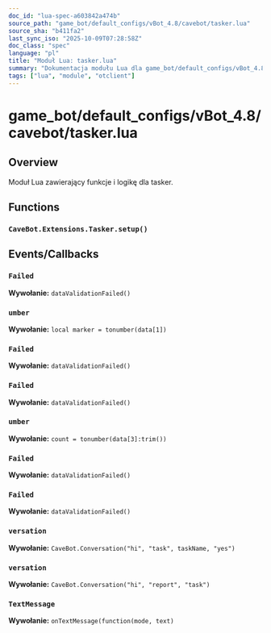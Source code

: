 ```yaml
---
doc_id: "lua-spec-a603842a474b"
source_path: "game_bot/default_configs/vBot_4.8/cavebot/tasker.lua"
source_sha: "b411fa2"
last_sync_iso: "2025-10-09T07:28:58Z"
doc_class: "spec"
language: "pl"
title: "Moduł Lua: tasker.lua"
summary: "Dokumentacja modułu Lua dla game_bot/default_configs/vBot_4.8/cavebot/tasker.lua"
tags: ["lua", "module", "otclient"]
---
```


# game_bot/default_configs/vBot_4.8/cavebot/tasker.lua

## Overview

Moduł Lua zawierający funkcje i logikę dla tasker.

## Functions

### `CaveBot.Extensions.Tasker.setup()`

## Events/Callbacks

### `Failed`

**Wywołanie:** `dataValidationFailed()`

### `umber`

**Wywołanie:** `local marker = tonumber(data[1])`

### `Failed`

**Wywołanie:** `dataValidationFailed()`

### `Failed`

**Wywołanie:** `dataValidationFailed()`

### `umber`

**Wywołanie:** `count = tonumber(data[3]:trim())`

### `Failed`

**Wywołanie:** `dataValidationFailed()`

### `Failed`

**Wywołanie:** `dataValidationFailed()`

### `versation`

**Wywołanie:** `CaveBot.Conversation("hi", "task", taskName, "yes")`

### `versation`

**Wywołanie:** `CaveBot.Conversation("hi", "report", "task")`

### `TextMessage`

**Wywołanie:** `onTextMessage(function(mode, text)`
